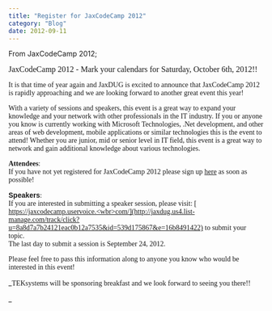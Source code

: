 ```yaml
---
title: "Register for JaxCodeCamp 2012"
category: "Blog"
date: 2012-09-11
---
```



From JaxCodeCamp 2012;

**<span style="font-size: 12.0pt; font-family: 'Calibri','sans-serif'; font-weight: normal;">JaxCodeCamp 2012 - Mark your calendars for Saturday, October 6th, 2012!!</span>**<span style="font-size: 12.0pt;">  

 _<span style="font-family: 'Calibri','sans-serif'; font-style: normal;">It is that time of year again and JaxDUG is excited to announce that JaxCodeCamp 2012 is rapidly approaching and we are looking forward to another great event this year!</span>_  

 _<span style="font-family: 'Calibri','sans-serif'; font-style: normal;">With a variety of sessions and speakers, this event is a great way to expand your knowledge and your network with other professionals in the IT industry. If you or anyone you know is currently working with Microsoft Technologies, .Net development, and other areas of web development, mobile applications or similar technologies this is the event to attend! Whether you are junior, mid or senior level in IT field, this event is a great way to network and gain additional knowledge about various technologies.</span>_  

 **<span style="font-family: 'Calibri','sans-serif'; font-weight: normal;">**Attendees**:</span>**  
 _<span style="font-family: 'Calibri','sans-serif'; font-style: normal;">If you have not yet registered for JaxCodeCamp 2012 please sign up [ here](http://jaxdug.us4.list-manage.com/track/click?u=8a8d7a7b24121eac0b12a7535&id=d0e2a64528&e=16b8491422) as soon as possible! </span>_  

 **<span style="font-family: Calibri, sans-serif;">Speakers</span>**_<span style="font-family: 'Calibri','sans-serif'; font-style: normal;">:</span>_  
 _<span style="font-family: 'Calibri','sans-serif'; font-style: normal;">If you are interested in submitting a speaker session, please visit: [ https://jaxcodecamp.uservoice.<wbr>com/](http://jaxdug.us4.list-manage.com/track/click?u=8a8d7a7b24121eac0b12a7535&id=539d175867&e=16b8491422) to submit your topic.</span>_  
 _<span style="font-family: 'Calibri','sans-serif'; font-style: normal;">The last day to submit a session is September 24, 2012.</span>_  

 _<span style="font-family: 'Calibri','sans-serif'; font-style: normal;">Please feel free to pass this information along to anyone you know who would be interested in this event!</span>_  

 _<span style="font-family: 'Calibri','sans-serif'; font-style: normal;">TEKsystems will be sponsoring breakfast and we look forward to seeing you there!!   

 </span>_</span>